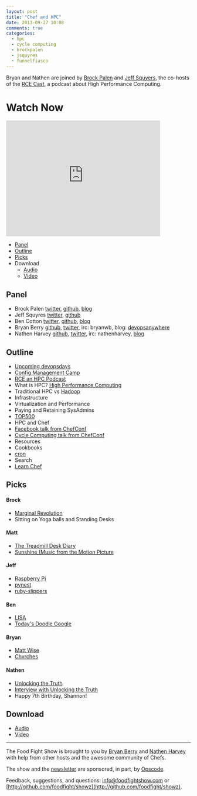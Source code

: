 ```yaml
---
layout: post
title: "Chef and HPC"
date: 2013-09-27 10:08
comments: true
categories: 
  - hpc
  - cycle computing
  - brockpalen
  - jsquyres
  - funnelfiasco
---
```


Bryan and Nathen are joined by [Brock Palen](http://www.rce-cast.com/about/about-the-hosts.html#brockp) and [Jeff Squyers](http://www.rce-cast.com/about/about-the-hosts.html#jsquyres),  the co-hosts of the [RCE Cast](http://www.rce-cast.com/), a podcast about High Performance Computing.

# Watch Now

<iframe width="420" height="315" src="http://www.youtube.com/embed/P44L-7jLb6w" frameborder="0" allowfullscreen></iframe>

* [Panel](http://foodfightshow.org/2013/09/chef-and-hpc.html#panel)
* [Outline](http://foodfightshow.org/2013/09/chef-and-hpc.html#outline)
* [Picks](http://foodfightshow.org/2013/09/chef-and-hpc.html#picks)
* Download
  * [Audio](http://traffic.libsyn.com/foodfight/FoodFightShow-63-Chef_and_HPC.mp3)
  * [Video](http://youtu.be/P44L-7jLb6w)

Panel<a name="panel"></a>
-----
* Brock Palen [twitter](https://twitter.com/brockpalen), [github](https://github.com/brockpalen), [blog](http://www.failureasaservice.com/)
* Jeff Squyres [twitter](https://twitter.com/jsquyres), [github](https://github.com/jsquyres)
* Ben Cotton [twitter](https://twitter.com/funnelfiasco), [github](https://github.com/funnelfiasco), [blog](http://www.funnelfiasco.com/)
* Bryan Berry [github](http://github.com/bryanwb), [twitter](http://twitter.com/bryanwb), irc: bryanwb, blog: [devopsanywhere](http://devopsanywhere.blogspot.com)
* Nathen Harvey [github](http://github.com/nathenharvey), [twitter](http://twitter.com/nathenharvey), irc: nathenharvey, [blog](http://nathenharvey.com)

Outline<a name="outline"></a>
-------

* [Upcoming devopsdays](http://devopsdays.org/)
* [Config Management Camp](http://cfgmgmtcamp.eu/)
* [RCE an HPC Podcast](http://www.rce-cast.com/)
* What is HPC? [High Performance Computing](http://en.wikipedia.org/wiki/Supercomputer)
* Traditional HPC vs [Hadoop](http://en.wikipedia.org/wiki/Apache_Hadoop)
* Infrastructure
* Virtualization and Performance
* Paying and Retaining SysAdmins
* [TOP500](http://top500.org/)
* HPC and Chef
* [Facebook talk from ChefConf]( http://www.opscode.com/blog/chefconf-talks/chefconf-2013-scaling-systems-configuration-at-facebook-the-paradigms-design-and-software-behind-managing-massive-numbers-of-systems-with-open-source-and-small-teams-phil-dibowitz/)
* [Cycle Computing talk from ChefConf](http://www.opscode.com/blog/chefconf-talks/utility-hpc-right-systems-right-scale-right-science-jason-stowe/)
* Resources
* Cookbooks
* [cron](http://docs.opscode.com/resource_cron.html)
* Search
* [Learn Chef](https://learnchef.opscode.com/)
  

Picks<a name="picks"></a>
-----

#### Brock
* [Marginal Revolution](http://marginalrevolution.com/)
* Sitting on Yoga balls and Standing Desks

#### Matt

* [The Treadmill Desk Diary](http://www.treadmilldeskdiary.com/)
* [Sunshine (Music from the Motion Picture](https://itunes.apple.com/us/album/sunshine-music-from-motion/id297702863)

#### Jeff

* [Raspberry Pi](http://www.raspberrypi.org/)
* [pynest](https://github.com/jsquyres/pynest)
* [ruby-slippers](https://github.com/jhermann/ruby-slippers)

#### Ben
* [LISA](https://www.usenix.org/conference/lisa13)
* [Today's Doodle Google](https://www.google.com/?doodle=9019609)

#### Bryan

* [Matt Wise](https://github.com/diranged)
* [Chvrches](https://soundcloud.com/chvrches)

#### Nathen

* [Unlocking the Truth](http://www.unlockingthetruthband.com/)
* [Interview with Unlocking the Truth](https://itunes.apple.com/us/album/sunshine-music-from-motion/id297702863)
* Happy 7th Birthday, Shannon!

Download
--------
* [Audio](http://traffic.libsyn.com/foodfight/FoodFightShow-63-Chef_and_HPC.mp3)
* [Video](http://youtu.be/P44L-7jLb6w)

<hr />

The Food Fight Show is brought to you by [Bryan Berry](https://twitter.com/bryanwb) and [Nathen Harvey](https://twitter.com/nathenharvey) with help from other hosts and the awesome community of Chefs.

The show and the [newsletter](http://us6.campaign-archive2.com/home/?u=7d43a288e882a145b7e99c650&id=ad8186466d) are sponsored, in part, by [Opscode](http://www.opscode.com).

Feedback, suggestions, and questions:  [info@foodfightshow.com](mailto:info@foodfightshow.com) or  [http://github.com/foodfight/showz](http://github.com/foodfight/showz).

